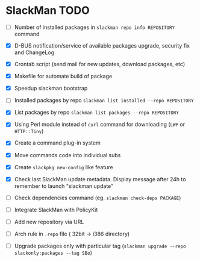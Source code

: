# SlackMan TODO

 - [ ] Number of installed packages in `slackman repo info REPOSITORY` command
 - [x] D-BUS notification/service of available packages upgrade, security fix and ChangeLog
 - [x] Crontab script (send mail for new updates, download packages, etc)
 - [x] Makefile for automate build of package
 - [x] Speedup slackman bootstrap
 - [ ] Installed packages by repo `slackman list installed --repo REPOSITORY`
 - [x] List packages by repo `slackman list packages --repo REPOSITORY`
 - [x] Using Perl module instead of `curl` command for downloading (`LWP` or `HTTP::Tiny`)
 - [x] Create a command plug-in system
 - [x] Move commands code into individual subs
 - [x] Create `slackpkg new-config` like feature
 - [x] Check last SlackMan update metadata. Display message after 24h to remember to launch "slackman update"
 - [ ] Check dependencies command (eg. `slackman check-deps PACKAGE`)
 - [ ] Integrate SlackMan with PolicyKit
 - [ ] Add new repository via URL
 - [ ] Arch rule in `.repo` file ( 32bit -> i386 directory)
 - [ ] Upgrade packages only with particular tag (`slackman upgrade --repo slackonly:packages --tag SBo`)
 
